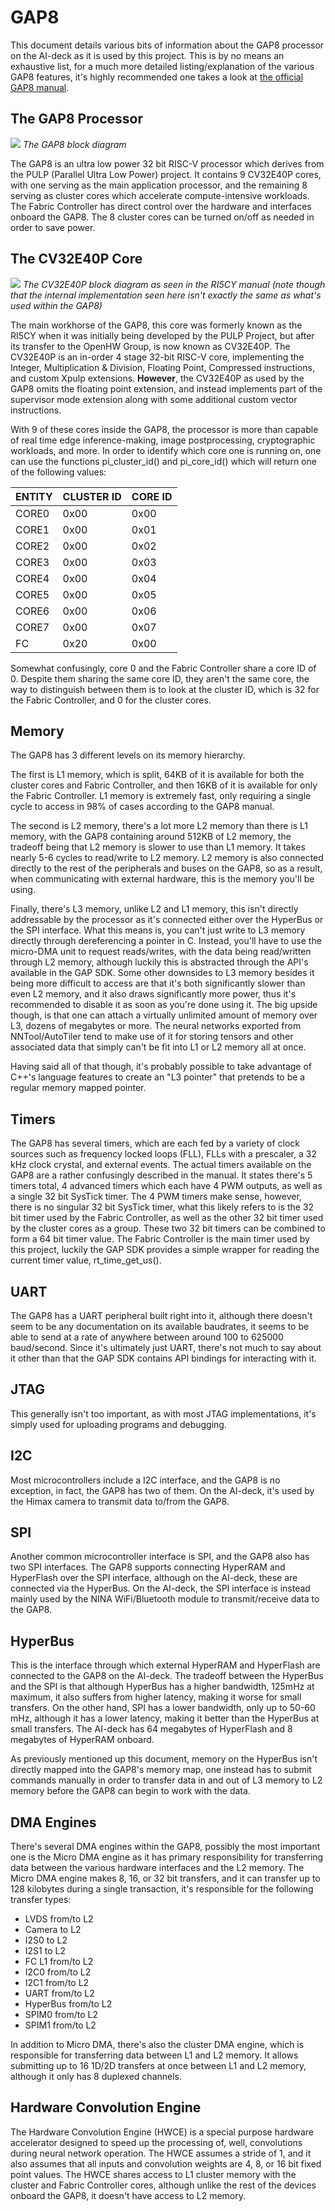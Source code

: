 # GAP8

This document details various bits of information about the GAP8 processor on the AI-deck as it is used by this project. This is by no means an exhaustive list, for a much more detailed listing/explanation of the various GAP8 features, it's highly recommended one takes a look at [the official GAP8 manual](https://gwt-website-files.s3.amazonaws.com/gap8_datasheet.pdf). 

## The GAP8 Processor
![](InlineImages/gap8_overview.png)
*The GAP8 block diagram*

The GAP8 is an ultra low power 32 bit RISC-V processor which derives from the PULP (Parallel Ultra Low Power) project. It contains 9 CV32E40P cores, with one serving as the main application processor, and the remaining 8 serving as cluster cores which accelerate compute-intensive workloads. The Fabric Controller has direct control over the hardware and interfaces onboard the GAP8. The 8 cluster cores can be turned on/off as needed in order to save power.

## The CV32E40P Core

![](InlineImages/ri5cy_overview.png)
*The CV32E40P block diagram as seen in the RI5CY manual (note though that the internal implementation seen here isn't exactly the same as what's used within the GAP8)*

The main workhorse of the GAP8, this core was formerly known as the RI5CY when it was initially being developed by the PULP Project, but after its transfer to the OpenHW Group, is now known as CV32E40P. The CV32E40P is an in-order 4 stage 32-bit RISC-V core, implementing the Integer, Multiplication & Division, Floating Point, Compressed instructions, and custom Xpulp extensions. **However**, the CV32E40P as used by the GAP8 omits the floating point extension, and instead implements part of the supervisor mode extension along with some additional custom vector instructions. 

With 9 of these cores inside the GAP8, the processor is more than capable of real time edge inference-making, image postprocessing, cryptographic workloads, and more. In order to identify which core one is running on, one can use the functions pi_cluster_id() and pi_core_id() which will return one of the following values:

|ENTITY |CLUSTER ID | CORE ID |
| --- | --- | --- |
| CORE0 | 0x00 | 0x00 |
| CORE1 | 0x00 | 0x01 |
| CORE2 | 0x00 | 0x02 |
| CORE3 | 0x00 | 0x03 |
| CORE4 | 0x00 | 0x04 |
| CORE5 | 0x00 | 0x05 | 
| CORE6 | 0x00 | 0x06 |
| CORE7 | 0x00 | 0x07 |
| FC | 0x20 | 0x00 |

Somewhat confusingly, core 0 and the Fabric Controller share a core ID of 0. Despite them sharing the same core ID, they aren't the same core, the way to distinguish between them is to look at the cluster ID, which is 32 for the Fabric Controller, and 0 for the cluster cores. 

## Memory

The GAP8 has 3 different levels on its memory hierarchy.

The first is L1 memory, which is split, 64KB of it is available for both the cluster cores and Fabric Controller, and then 16KB of it is available for only the Fabric Controller. L1 memory is extremely fast, only requiring a single cycle to access in 98% of cases according to the GAP8 manual.

The second is L2 memory, there's a lot more L2 memory than there is L1 memory, with the GAP8 containing around 512KB of L2 memory, the tradeoff being that L2 memory is slower to use than L1 memory. It takes nearly 5-6 cycles to read/write to L2 memory. L2 memory is also connected directly to the rest of the peripherals and buses on the GAP8, so as a result, when communicating with external hardware, this is the memory you'll be using.

Finally, there's L3 memory, unlike L2 and L1 memory, this isn't directly addressable by the processor as it's connected either over the HyperBus or the SPI interface. What this means is, you can't just write to L3 memory directly through dereferencing a pointer in C. Instead, you'll have to use the micro-DMA unit to request reads/writes, with the data being read/written through L2 memory, although luckily this is abstracted through the API's available in the GAP SDK. Some other downsides to L3 memory besides it being more difficult to access are that it's both significantly slower than even L2 memory, and it also draws significantly more power, thus it's recommended to disable it as soon as you're done using it. The big upside though, is that one can attach a virtually unlimited amount of memory over L3, dozens of megabytes or more. The neural networks exported from NNTool/AutoTiler tend to make use of it for storing tensors and other associated data that simply can't be fit into L1 or L2 memory all at once.

Having said all of that though, it's probably possible to take advantage of C++'s language features to create an "L3 pointer" that pretends to be a regular memory mapped pointer. 

## Timers

The GAP8 has several timers, which are each fed by a variety of clock sources such as frequency locked loops (FLL), FLLs with a prescaler, a 32 kHz clock crystal, and external events. The actual timers available on the GAP8 are a rather confusingly described in the manual. It states there's 5 timers total, 4 advanced timers which each have 4 PWM outputs, as well as a single 32 bit SysTick timer. The 4 PWM timers make sense, however, there is no singular 32 bit SysTick timer, what this likely refers to is the 32 bit timer used by the Fabric Controller, as well as the other 32 bit timer used by the cluster cores as a group. These two 32 bit timers can be combined to form a 64 bit timer value. The Fabric Controller is the main timer used by this project, luckily the GAP SDK provides a simple wrapper for reading the current timer value, rt_time_get_us().

## UART

The GAP8 has a UART peripheral built right into it, although there doesn't seem to be any documentation on its available baudrates, it seems to be able to send at a rate of anywhere between around 100 to 625000 baud/second. Since it's ultimately just UART, there's not much to say about it other than that the GAP SDK contains API bindings for interacting with it.

## JTAG

This generally isn't too important, as with most JTAG implementations, it's simply used for uploading programs and debugging.

## I2C

Most microcontrollers include a I2C interface, and the GAP8 is no exception, in fact, the GAP8 has two of them. On the AI-deck, it's used by the Himax camera to transmit data to/from the GAP8. 

## SPI

Another common microcontroller interface is SPI, and the GAP8 also has two SPI interfaces. The GAP8 supports connecting HyperRAM and HyperFlash over the SPI interface, although on the AI-deck, these are connected via the HyperBus. On the AI-deck, the SPI interface is instead mainly used by the NINA WiFi/Bluetooth module to transmit/receive data to the GAP8.

## HyperBus

This is the interface through which external HyperRAM and HyperFlash are connected to the GAP8 on the AI-deck. The tradeoff between the HyperBus and the SPI is that although HyperBus has a higher bandwidth, 125mHz at maximum, it also suffers from higher latency, making it worse for small transfers. On the other hand, SPI has a lower bandwidth, only up to 50-60 mHz, although it has a lower latency, making it better than the HyperBus at small transfers. The AI-deck has 64 megabytes of HyperFlash and 8 megabytes of HyperRAM onboard.

As previously mentioned up this document, memory on the HyperBus isn't directly mapped into the GAP8's memory map, one instead has to submit commands manually in order to transfer data in and out of L3 memory to L2 memory before the GAP8 can begin to work with the data. 

## DMA Engines

There's several DMA engines within the GAP8, possibly the most important one is the Micro DMA engine as it has primary responsibility for transferring data between the various hardware interfaces and the L2 memory. The Micro DMA engine makes 8, 16, or 32 bit transfers, and it can transfer up to 128 kilobytes during a single transaction, it's responsible for the following transfer types: 

* LVDS from/to L2 
* Camera to L2 
* I2S0 to L2
* I2S1 to L2
* FC L1 from/to L2 
* I2C0 from/to L2 
* I2C1 from/to L2 
* UART from/to L2
* HyperBus from/to L2 
* SPIM0 from/to L2 
* SPIM1 from/to L2

In addition to Micro DMA, there's also the cluster DMA engine, which is responsible for transferring data between L1 and L2 memory. It allows submitting up to 16 1D/2D transfers at once between L1 and L2 memory, although it only has 8 duplexed channels.

## Hardware Convolution Engine

The Hardware Convolution Engine (HWCE) is a special purpose hardware accelerator designed to speed up the processing of, well, convolutions during neural network operation. The HWCE assumes a stride of 1, and it also assumes that all inputs and convolution weights are 4, 8, or 16 bit fixed point values. The HWCE shares access to L1 cluster memory with the cluster and Fabric Controller cores, although unlike the rest of the devices onboard the GAP8, it doesn't have access to L2 memory.